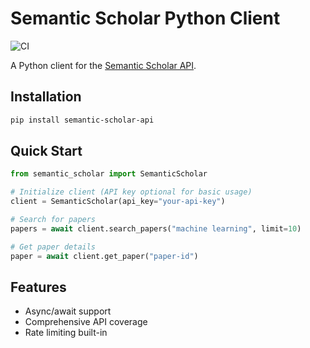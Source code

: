 # Semantic Scholar Python Client

![CI](https://github.com/bguisard/semantic-scholar-api/actions/workflows/ci.yml/badge.svg)

A Python client for the [Semantic Scholar API](https://www.semanticscholar.org/product/api).

## Installation

```bash
pip install semantic-scholar-api
```

## Quick Start

```python
from semantic_scholar import SemanticScholar

# Initialize client (API key optional for basic usage)
client = SemanticScholar(api_key="your-api-key")

# Search for papers
papers = await client.search_papers("machine learning", limit=10)

# Get paper details
paper = await client.get_paper("paper-id")
```

## Features

- Async/await support
- Comprehensive API coverage
- Rate limiting built-in
